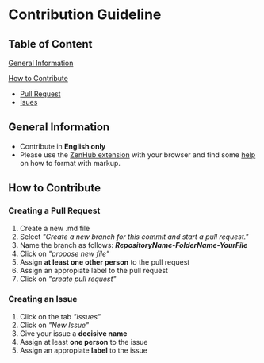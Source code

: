# Contribution Guideline
## Table of Content
[General Information](#general-information)

[How to Contribute](#how-to-add-new-content)
  * [Pull Request](#creating-a-pull-request)
  * [Isues](#creating-an-issue)

## General Information
- Contribute in **English only**
- Please use the  [ZenHub extension](https://www.zenhub.com/extension) with your browser and find some [help](https://help.github.com/categories/writing-on-github) on how to format with markup.

## How to Contribute

### Creating a Pull Request
1. Create a new .md file
2. Select _"Create a new branch for this commit and start a pull request."_
3. Name the branch as follows: **_RepositoryName-FolderName-YourFile_**
4. Click on _"propose new file"_
5. Assign **at least one other person** to the pull request
6. Assign an appropiate label to the pull request
7. Click on _"create pull request"_

### Creating an Issue
1. Click on the tab _"Issues"_
2. Click on _"New Issue"_
3. Give your issue a **decisive name**
4. Assign at least **one person** to the issue
5. Assign an appropiate **label** to the issue
